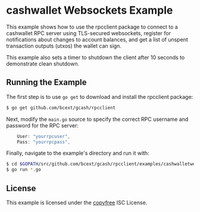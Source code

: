 cashwallet Websockets Example
============================

This example shows how to use the rpcclient package to connect to a cashwallet
RPC server using TLS-secured websockets, register for notifications about
changes to account balances, and get a list of unspent transaction outputs
(utxos) the wallet can sign.

This example also sets a timer to shutdown the client after 10 seconds to
demonstrate clean shutdown.

## Running the Example

The first step is to use `go get` to download and install the rpcclient package:

```bash
$ go get github.com/bcext/gcash/rpcclient
```

Next, modify the `main.go` source to specify the correct RPC username and
password for the RPC server:

```Go
	User: "yourrpcuser",
	Pass: "yourrpcpass",
```

Finally, navigate to the example's directory and run it with:

```bash
$ cd $GOPATH/src/github.com/bcext/gcash/rpcclient/examples/cashwalletwebsockets
$ go run *.go
```

## License

This example is licensed under the [copyfree](http://copyfree.org) ISC License.
